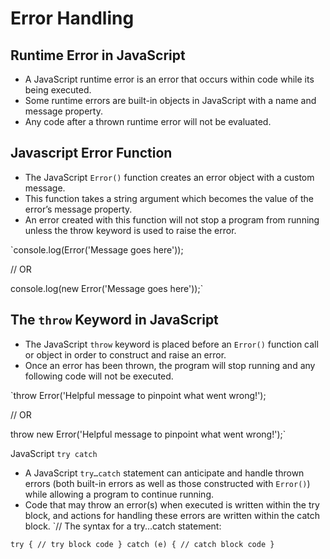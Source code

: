 # Error Handling
## Runtime Error in JavaScript
- A JavaScript runtime error is an error that occurs within code while its being executed. 
- Some runtime errors are built-in objects in JavaScript with a name and message property. 
- Any code after a thrown runtime error will not be evaluated.

## Javascript Error Function
- The JavaScript `Error()` function creates an error object with a custom message. 
- This function takes a string argument which becomes the value of the error’s message property. 
- An error created with this function will not stop a program from running unless the throw keyword is used to raise the error.

`console.log(Error('Message goes here'));

// OR

console.log(new Error('Message goes here'));`

## The `throw` Keyword in JavaScript
- The JavaScript `throw` keyword is placed before an `Error()` function call or object in order to construct and raise an error. 
- Once an error has been thrown, the program will stop running and any following code will not be executed.

`throw Error('Helpful message to pinpoint what went wrong!');

// OR

throw new Error('Helpful message to pinpoint what went wrong!');`

JavaScript `try catch`
- A JavaScript `try…catch` statement can anticipate and handle thrown errors (both built-in errors as well as those constructed with `Error()`) while allowing a program to continue running. 
- Code that may throw an error(s) when executed is written within the try block, and actions for handling these errors are written within the catch block.
`// The syntax for a try...catch statement:

`try {
  // try block code
} catch (e) {
  // catch block code
}`


